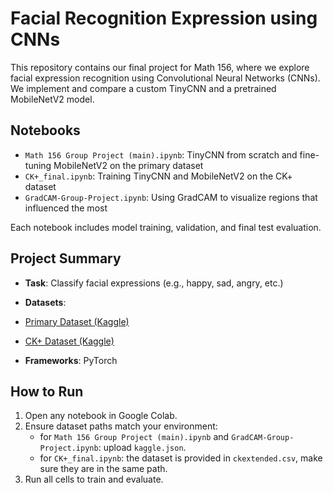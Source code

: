 # Facial Recognition Expression using CNNs

This repository contains our final project for Math 156, where we explore facial expression recognition using Convolutional Neural Networks (CNNs). We implement and compare a custom TinyCNN and a pretrained MobileNetV2 model.

## Notebooks

- `Math 156 Group Project (main).ipynb`: TinyCNN from scratch and fine-tuning MobileNetV2 on the primary dataset
- `CK+_final.ipynb`: Training TinyCNN and MobileNetV2 on the CK+ dataset
- `GradCAM-Group-Project.ipynb`: Using GradCAM to visualize regions that influenced the most


Each notebook includes model training, validation, and final test evaluation.

## Project Summary

- **Task**: Classify facial expressions (e.g., happy, sad, angry, etc.)
- **Datasets**:
- [Primary Dataset (Kaggle)](https://www.kaggle.com/datasets/jonathanoheix/face-expression-recognition-dataset/data)
- [CK+ Dataset (Kaggle)](https://www.kaggle.com/datasets/davilsena/ckdataset)
  
- **Frameworks**: PyTorch

## How to Run

1. Open any notebook in Google Colab.
2. Ensure dataset paths match your environment:
   - for `Math 156 Group Project (main).ipynb` and `GradCAM-Group-Project.ipynb`: upload `kaggle.json`.
   - for `CK+_final.ipynb`: the dataset is provided in `ckextended.csv`, make sure they are in the same path.
4. Run all cells to train and evaluate.


